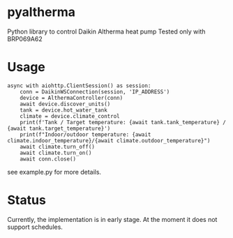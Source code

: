 # pyaltherma
Python library to control Daikin Altherma heat pump
Tested only with BRP069A62

# Usage

```python3
async with aiohttp.ClientSession() as session:
    conn = DaikinWSConnection(session, 'IP_ADDRESS')
    device = AlthermaController(conn)
    await device.discover_units()
    tank = device.hot_water_tank
    climate = device.climate_control
    print(f'Tank / Target temperature: {await tank.tank_temperature} / {await tank.target_temperature}')
    print(f"Indoor/outdoor temperature: {await climate.indoor_temperature}/{await climate.outdoor_temperature}")
    await climate.turn_off()
    await climate.turn_on()
    await conn.close()
```
see example.py for more details.

# Status
Currently, the implementation is in early stage. At the moment it does not support schedules.
